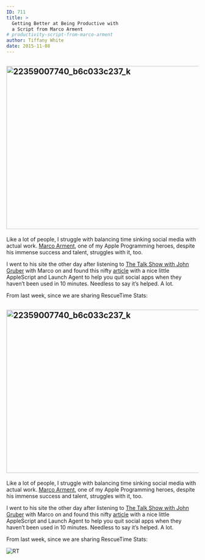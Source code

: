 ```yaml
---
ID: 711
title: >
  Getting Better at Being Productive with
  a Script from Marco Arment
# productivity-script-from-marco-arment
author: Tiffany White
date: 2015-11-08
---
```



<h2><a href="https://helloburgh.me/wp-content/uploads/2015/11/22359007740_b6c033c237_k.jpg"><img class="aligncenter size-large wp-image-713" src="https://helloburgh.me/wp-content/uploads/2015/11/22359007740_b6c033c237_k-1024x683.jpg" alt="22359007740_b6c033c237_k" width="640" height="427" /></a></h2>
Like a lot of people, I struggle with balancing time sinking social media with actual work. <a href="https://twitter.com/marcoarment?ref_src=twsrc%5Egoogle%7Ctwcamp%5Eserp%7Ctwgr%5Eauthor">Marco Arment</a>, one of my Apple Programming heroes, despite his immense success and talent, struggles with it, too.

I went to his site the other day after listening to <a href="https://daringfireball.net/thetalkshow/">The Talk Show with John Gruber</a> with Marco on and found this nifty <a href="http://www.marco.org/2015/10/30/automatic-social-discipline">article</a> with a nice little AppleScript and Launch Agent to help you quit social apps when they haven’t been used in 10 minutes. Needless to say it’s helped. A lot.

From last week, since we are sharing RescueTime Stats:




<h2><a href="https://helloburgh.me/wp-content/uploads/2015/11/22359007740_b6c033c237_k.jpg"><img class="aligncenter size-large wp-image-713" src="https://helloburgh.me/wp-content/uploads/2015/11/22359007740_b6c033c237_k-1024x683.jpg" alt="22359007740_b6c033c237_k" width="640" height="427" /></a></h2>
Like a lot of people, I struggle with balancing time sinking social media with actual work. <a href="https://twitter.com/marcoarment?ref_src=twsrc%5Egoogle%7Ctwcamp%5Eserp%7Ctwgr%5Eauthor">Marco Arment</a>, one of my Apple Programming heroes, despite his immense success and talent, struggles with it, too.

I went to his site the other day after listening to <a href="https://daringfireball.net/thetalkshow/">The Talk Show with John Gruber</a> with Marco on and found this nifty <a href="http://www.marco.org/2015/10/30/automatic-social-discipline">article</a> with a nice little AppleScript and Launch Agent to help you quit social apps when they haven’t been used in 10 minutes. Needless to say it’s helped. A lot.

From last week, since we are sharing RescueTime Stats:





<img src="https://helloburgh.me/wp-content/uploads/2015/11/wpid-Screenshot.jpg" alt="RT" />